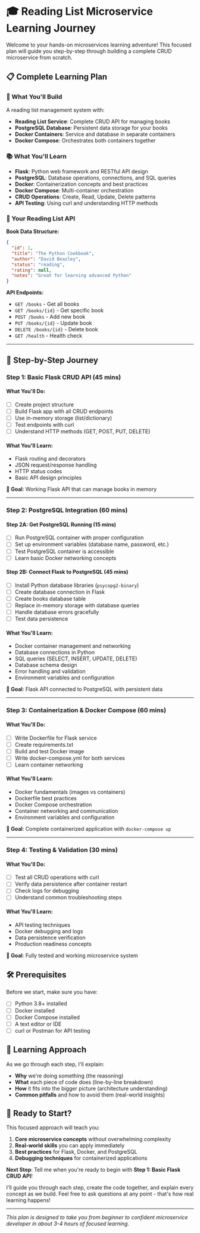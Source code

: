 # 🎓 Reading List Microservice Learning Journey

Welcome to your hands-on microservices learning adventure! This focused plan will guide you step-by-step through building a complete CRUD microservice from scratch.

## 📋 Complete Learning Plan

### 🎯 What You'll Build
A reading list management system with:
- **Reading List Service**: Complete CRUD API for managing books
- **PostgreSQL Database**: Persistent data storage for your books
- **Docker Containers**: Service and database in separate containers
- **Docker Compose**: Orchestrates both containers together

### 📚 What You'll Learn
- **Flask**: Python web framework and RESTful API design
- **PostgreSQL**: Database operations, connections, and SQL queries
- **Docker**: Containerization concepts and best practices
- **Docker Compose**: Multi-container orchestration
- **CRUD Operations**: Create, Read, Update, Delete patterns
- **API Testing**: Using curl and understanding HTTP methods

### 📖 Your Reading List API
**Book Data Structure:**
```json
{
  "id": 1,
  "title": "The Python Cookbook",
  "author": "David Beazley", 
  "status": "reading",
  "rating": null,
  "notes": "Great for learning advanced Python"
}
```

**API Endpoints:**
- `GET /books` - Get all books
- `GET /books/{id}` - Get specific book
- `POST /books` - Add new book
- `PUT /books/{id}` - Update book
- `DELETE /books/{id}` - Delete book
- `GET /health` - Health check

---

## 🚀 Step-by-Step Journey

### **Step 1: Basic Flask CRUD API (45 mins)**

#### What You'll Do:
- [ ] Create project structure
- [ ] Build Flask app with all CRUD endpoints
- [ ] Use in-memory storage (list/dictionary)
- [ ] Test endpoints with curl
- [ ] Understand HTTP methods (GET, POST, PUT, DELETE)

#### What You'll Learn:
- Flask routing and decorators
- JSON request/response handling
- HTTP status codes
- Basic API design principles

**🎯 Goal**: Working Flask API that can manage books in memory

---

### **Step 2: PostgreSQL Integration (60 mins)**

#### Step 2A: Get PostgreSQL Running (15 mins)
- [ ] Run PostgreSQL container with proper configuration
- [ ] Set up environment variables (database name, password, etc.)
- [ ] Test PostgreSQL container is accessible
- [ ] Learn basic Docker networking concepts

#### Step 2B: Connect Flask to PostgreSQL (45 mins)
- [ ] Install Python database libraries (`psycopg2-binary`)
- [ ] Create database connection in Flask
- [ ] Create books database table
- [ ] Replace in-memory storage with database queries
- [ ] Handle database errors gracefully
- [ ] Test data persistence

#### What You'll Learn:
- Docker container management and networking
- Database connections in Python
- SQL queries (SELECT, INSERT, UPDATE, DELETE)
- Database schema design
- Error handling and validation
- Environment variables and configuration

**🎯 Goal**: Flask API connected to PostgreSQL with persistent data

---

### **Step 3: Containerization & Docker Compose (60 mins)**

#### What You'll Do:
- [ ] Write Dockerfile for Flask service
- [ ] Create requirements.txt
- [ ] Build and test Docker image
- [ ] Write docker-compose.yml for both services
- [ ] Learn container networking

#### What You'll Learn:
- Docker fundamentals (images vs containers)
- Dockerfile best practices
- Docker Compose orchestration
- Container networking and communication
- Environment variables and configuration

**🎯 Goal**: Complete containerized application with `docker-compose up`

---

### **Step 4: Testing & Validation (30 mins)**

#### What You'll Do:
- [ ] Test all CRUD operations with curl
- [ ] Verify data persistence after container restart
- [ ] Check logs for debugging
- [ ] Understand common troubleshooting steps

#### What You'll Learn:
- API testing techniques
- Docker debugging and logs
- Data persistence verification
- Production readiness concepts

**🎯 Goal**: Fully tested and working microservice system

## 🛠️ Prerequisites

Before we start, make sure you have:
- [ ] Python 3.8+ installed
- [ ] Docker installed
- [ ] Docker Compose installed
- [ ] A text editor or IDE
- [ ] curl or Postman for API testing

## 📖 Learning Approach

As we go through each step, I'll explain:
- **Why** we're doing something (the reasoning)
- **What** each piece of code does (line-by-line breakdown)
- **How** it fits into the bigger picture (architecture understanding)
- **Common pitfalls** and how to avoid them (real-world insights)

## 🚀 Ready to Start?

This focused approach will teach you:
1. **Core microservice concepts** without overwhelming complexity
2. **Real-world skills** you can apply immediately
3. **Best practices** for Flask, Docker, and PostgreSQL
4. **Debugging techniques** for containerized applications

**Next Step**: Tell me when you're ready to begin with **Step 1: Basic Flask CRUD API**!

I'll guide you through each step, create the code together, and explain every concept as we build. Feel free to ask questions at any point - that's how real learning happens!

---

*This plan is designed to take you from beginner to confident microservice developer in about 3-4 hours of focused learning.*

